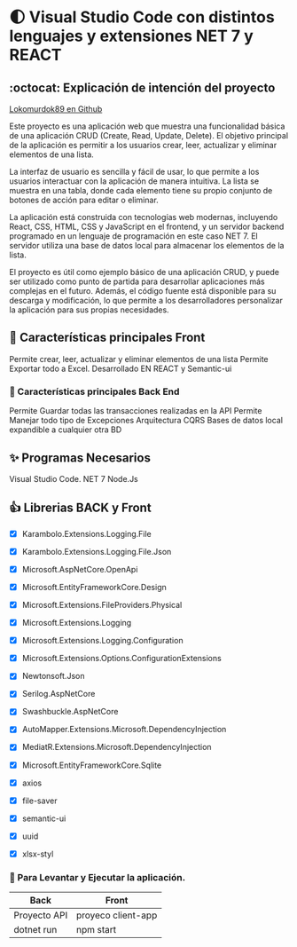# :first_quarter_moon: Visual Studio Code con distintos lenguajes y extensiones NET 7 y REACT

## :octocat: Explicación de intención del proyecto

[Lokomurdok89 en Github](https://github.com/okomurdok89)

Este proyecto es una aplicación web que muestra una funcionalidad básica de una aplicación CRUD (Create, Read, Update, Delete). El objetivo principal de la aplicación es permitir a los usuarios crear, leer, actualizar y eliminar elementos de una lista.

La interfaz de usuario es sencilla y fácil de usar, lo que permite a los usuarios interactuar con la aplicación de manera intuitiva. La lista se muestra en una tabla, donde cada elemento tiene su propio conjunto de botones de acción para editar o eliminar.

La aplicación está construida con tecnologías web modernas, incluyendo React, CSS, HTML, CSS y JavaScript en el frontend, y un servidor backend programado en un lenguaje de programación en este caso NET 7. El servidor utiliza una base de datos local para almacenar los elementos de la lista.

El proyecto es útil como ejemplo básico de una aplicación CRUD, y puede ser utilizado como punto de partida para desarrollar aplicaciones más complejas en el futuro. Además, el código fuente está disponible para su descarga y modificación, lo que permite a los desarrolladores personalizar la aplicación para sus propias necesidades.

## :metal: Características principales Front

Permite crear, leer, actualizar y eliminar elementos de una lista
Permite Exportar todo a Excel.
Desarrollado EN REACT y Semantic-ui

### :rocket: Características principales Back End

Permite Guardar todas las transacciones realizadas en la API
Permite Manejar todo tipo de Excepciones
Arquitectura CQRS
Bases de datos local expandible a cualquier otra BD

## :sparkles: Programas Necesarios
Visual Studio Code.
NET 7
Node.Js

## :+1:  Librerias BACK y Front

* [X] Karambolo.Extensions.Logging.File  
* [X] Karambolo.Extensions.Logging.File.Json  
* [X] Microsoft.AspNetCore.OpenApi  
* [X] Microsoft.EntityFrameworkCore.Design
* [X] Microsoft.Extensions.FileProviders.Physical
* [X] Microsoft.Extensions.Logging
* [X] Microsoft.Extensions.Logging.Configuration
* [X] Microsoft.Extensions.Options.ConfigurationExtensions
* [X] Newtonsoft.Json
* [X] Serilog.AspNetCore
* [X] Swashbuckle.AspNetCore
* [X] AutoMapper.Extensions.Microsoft.DependencyInjection
* [X] MediatR.Extensions.Microsoft.DependencyInjection
* [X] Microsoft.EntityFrameworkCore.Sqlite

* [X] axios
* [X] file-saver
* [X] semantic-ui
* [X] uuid
* [X] xlsx-styl


### :rocket: Para Levantar y Ejecutar la aplicación.



Back | Front
-------|------
Proyecto API | proyeco client-app
dotnet run |  npm start
